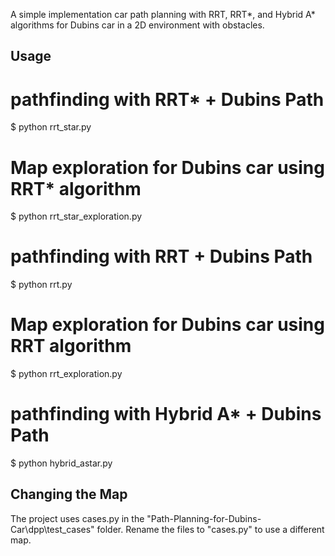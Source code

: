 A simple implementation car path planning with RRT, RRT*, and Hybrid A* algorithms for Dubins car in a 2D environment with obstacles. 

## Usage

# pathfinding with RRT* + Dubins Path
$ python rrt_star.py

# Map exploration for Dubins car using RRT* algorithm
$ python rrt_star_exploration.py

# pathfinding with RRT + Dubins Path
$ python rrt.py

# Map exploration for Dubins car using RRT algorithm
$ python rrt_exploration.py

# pathfinding with Hybrid A* + Dubins Path
$ python hybrid_astar.py

## Changing the Map
The project uses cases.py in the "Path-Planning-for-Dubins-Car\dpp\test_cases" folder. Rename the files to "cases.py" to use a different map.


